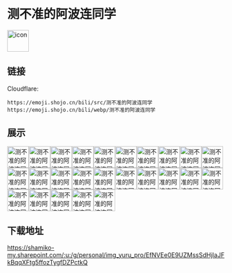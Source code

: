 # 测不准的阿波连同学
<img src="https://emoji.shojo.cn/bili/src/测不准的阿波连同学/icon.png" width="50" height="50" alt="icon">

## 链接
Cloudflare:
```
https://emoji.shojo.cn/bili/src/测不准的阿波连同学
https://emoji.shojo.cn/bili/webp/测不准的阿波连同学
```
## 展示
<img src="https://emoji.shojo.cn/bili/src/测不准的阿波连同学/测不准的阿波连同学-ok.png" width="50" height="50" alt="测不准的阿波连同学-ok"><img src="https://emoji.shojo.cn/bili/src/测不准的阿波连同学/测不准的阿波连同学-拜托了.png" width="50" height="50" alt="测不准的阿波连同学-拜托了"><img src="https://emoji.shojo.cn/bili/src/测不准的阿波连同学/测不准的阿波连同学-颤颤巍巍.png" width="50" height="50" alt="测不准的阿波连同学-颤颤巍巍"><img src="https://emoji.shojo.cn/bili/src/测不准的阿波连同学/测不准的阿波连同学-打嗝.png" width="50" height="50" alt="测不准的阿波连同学-打嗝"><img src="https://emoji.shojo.cn/bili/src/测不准的阿波连同学/测不准的阿波连同学-盯.png" width="50" height="50" alt="测不准的阿波连同学-盯"><img src="https://emoji.shojo.cn/bili/src/测不准的阿波连同学/测不准的阿波连同学-发怒.png" width="50" height="50" alt="测不准的阿波连同学-发怒"><img src="https://emoji.shojo.cn/bili/src/测不准的阿波连同学/测不准的阿波连同学-乖乖.png" width="50" height="50" alt="测不准的阿波连同学-乖乖"><img src="https://emoji.shojo.cn/bili/src/测不准的阿波连同学/测不准的阿波连同学-害怕到哭.png" width="50" height="50" alt="测不准的阿波连同学-害怕到哭"><img src="https://emoji.shojo.cn/bili/src/测不准的阿波连同学/测不准的阿波连同学-害羞.png" width="50" height="50" alt="测不准的阿波连同学-害羞"><img src="https://emoji.shojo.cn/bili/src/测不准的阿波连同学/测不准的阿波连同学-好吃.png" width="50" height="50" alt="测不准的阿波连同学-好吃"><img src="https://emoji.shojo.cn/bili/src/测不准的阿波连同学/测不准的阿波连同学-好厉害.png" width="50" height="50" alt="测不准的阿波连同学-好厉害"><img src="https://emoji.shojo.cn/bili/src/测不准的阿波连同学/测不准的阿波连同学-欢喜.png" width="50" height="50" alt="测不准的阿波连同学-欢喜"><img src="https://emoji.shojo.cn/bili/src/测不准的阿波连同学/测不准的阿波连同学-精疲力尽.png" width="50" height="50" alt="测不准的阿波连同学-精疲力尽"><img src="https://emoji.shojo.cn/bili/src/测不准的阿波连同学/测不准的阿波连同学-开心.png" width="50" height="50" alt="测不准的阿波连同学-开心"><img src="https://emoji.shojo.cn/bili/src/测不准的阿波连同学/测不准的阿波连同学-口袋空空.png" width="50" height="50" alt="测不准的阿波连同学-口袋空空"><img src="https://emoji.shojo.cn/bili/src/测不准的阿波连同学/测不准的阿波连同学-难道是？！.png" width="50" height="50" alt="测不准的阿波连同学-难道是？！"><img src="https://emoji.shojo.cn/bili/src/测不准的阿波连同学/测不准的阿波连同学-上班第一天.png" width="50" height="50" alt="测不准的阿波连同学-上班第一天"><img src="https://emoji.shojo.cn/bili/src/测不准的阿波连同学/测不准的阿波连同学-帅气.png" width="50" height="50" alt="测不准的阿波连同学-帅气"><img src="https://emoji.shojo.cn/bili/src/测不准的阿波连同学/测不准的阿波连同学-晚安.png" width="50" height="50" alt="测不准的阿波连同学-晚安"><img src="https://emoji.shojo.cn/bili/src/测不准的阿波连同学/测不准的阿波连同学-喂你.png" width="50" height="50" alt="测不准的阿波连同学-喂你"><img src="https://emoji.shojo.cn/bili/src/测不准的阿波连同学/测不准的阿波连同学-我是大富豪.png" width="50" height="50" alt="测不准的阿波连同学-我是大富豪"><img src="https://emoji.shojo.cn/bili/src/测不准的阿波连同学/测不准的阿波连同学-我要报警啦.png" width="50" height="50" alt="测不准的阿波连同学-我要报警啦"><img src="https://emoji.shojo.cn/bili/src/测不准的阿波连同学/测不准的阿波连同学-眼泪汪汪.png" width="50" height="50" alt="测不准的阿波连同学-眼泪汪汪"><img src="https://emoji.shojo.cn/bili/src/测不准的阿波连同学/测不准的阿波连同学-晕.png" width="50" height="50" alt="测不准的阿波连同学-晕"><img src="https://emoji.shojo.cn/bili/src/测不准的阿波连同学/测不准的阿波连同学-震惊.png" width="50" height="50" alt="测不准的阿波连同学-震惊">

## 下载地址

https://shamiko-my.sharepoint.com/:u:/g/personal/img_yuru_pro/EfNVEe0E9UZMssSdHjIaJFkBqqXFtg5ffozTygfDZPctkQ